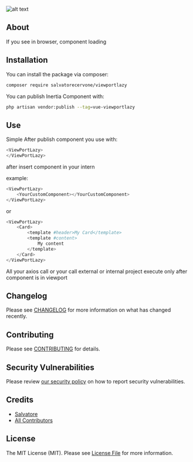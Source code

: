 ![alt text](https://github.com/SalvatoreCervone/viewportlazy/blob/main/images/human-pc.avif "Guardare il browser")

## About

If you see in browser, component loading 

## Installation

You can install the package via composer:

```bash
composer require salvatorecervone/viewportlazy
```

You can publish Inertia Component with:

```bash
php artisan vendor:publish --tag=vue-viewportlazy
```

## Use

Simple
After publish component you use with:

```php
<ViewPortLazy>
</ViewPortLazy>
```

after insert component in your intern

example:

```php
<ViewPortLazy>
    <YourCustomComponent></YourCustomComponent>
</ViewPortLazy>
```

or

```php
<ViewPortLazy>
    <Card>
        <template #header>My Card</template>
        <template #content>
            My content
        </template>
    </Card>
</ViewPortLazy>
```

All your axios call or your call external or internal project execute only after component is in viewport



## Changelog

Please see [CHANGELOG](CHANGELOG.md) for more information on what has changed recently.

## Contributing

Please see [CONTRIBUTING](CONTRIBUTING.md) for details.

## Security Vulnerabilities

Please review [our security policy](../../security/policy) on how to report security vulnerabilities.

## Credits

- [Salvatore](https://github.com/SalvatoreCervone)
- [All Contributors](../../contributors)

## License

The MIT License (MIT). Please see [License File](LICENSE.md) for more information.
